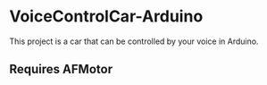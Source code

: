 # VoiceControlCar-Arduino
This project is a car that can be controlled by your voice in Arduino.

## Requires AFMotor
